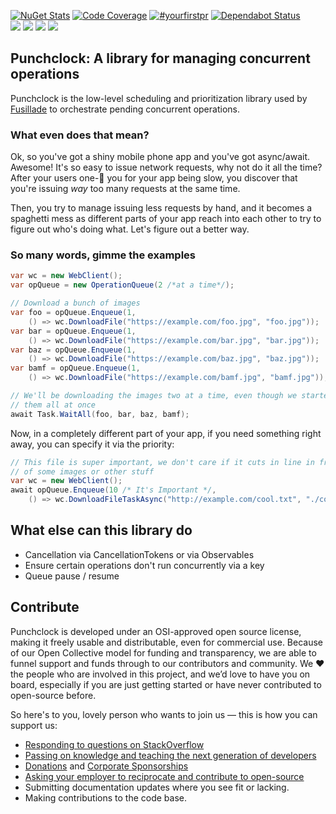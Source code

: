 [![NuGet Stats](https://img.shields.io/nuget/v/punchclock.svg)](https://www.nuget.org/packages/punchclock) <!-- [![Build Status](https://dev.azure.com/dotnet/ReactiveUI/_apis/build/status/ReactiveUI-CI)](https://dev.azure.com/dotnet/ReactiveUI/_build/latest?definitionId=11)-->
 [![Code Coverage](https://codecov.io/gh/reactiveui/punchclock/branch/master/graph/badge.svg)](https://codecov.io/gh/reactiveui/punchclock) [![#yourfirstpr](https://img.shields.io/badge/first--timers--only-friendly-blue.svg)](https://reactiveui.net/contribute) 
[![Dependabot Status](https://api.dependabot.com/badges/status?host=github&repo=reactiveui/punchclock)](https://dependabot.com)
<br>
<a href="https://www.nuget.org/packages/punchclock"><img src="https://img.shields.io/nuget/dt/punchclock.svg"></a>
<a href="#backers"><img src="https://opencollective.com/reactiveui/backers/badge.svg"></a>
<a href="#sponsors"><img src="https://opencollective.com/reactiveui/sponsors/badge.svg"></a>
<a href="https://reactiveui.net/slack"><img src="https://img.shields.io/badge/chat-slack-blue.svg"></a>

## Punchclock: A library for managing concurrent operations

Punchclock is the low-level scheduling and prioritization library used by
[Fusillade](https://github.com/paulcbetts/fusillade) to orchestrate pending
concurrent operations.

### What even does that mean?

Ok, so you've got a shiny mobile phone app and you've got async/await.
Awesome! It's so easy to issue network requests, why not do it all the time?
After your users one-:star2: you for your app being slow, you discover that
you're issuing *way* too many requests at the same time. 

Then, you try to manage issuing less requests by hand, and it becomes a
spaghetti mess as different parts of your app reach into each other to try to
figure out who's doing what. Let's figure out a better way.

### So many words, gimme the examples

```cs
var wc = new WebClient();
var opQueue = new OperationQueue(2 /*at a time*/);

// Download a bunch of images
var foo = opQueue.Enqueue(1, 
    () => wc.DownloadFile("https://example.com/foo.jpg", "foo.jpg"));
var bar = opQueue.Enqueue(1, 
    () => wc.DownloadFile("https://example.com/bar.jpg", "bar.jpg"));
var baz = opQueue.Enqueue(1, 
    () => wc.DownloadFile("https://example.com/baz.jpg", "baz.jpg"));
var bamf = opQueue.Enqueue(1, 
    () => wc.DownloadFile("https://example.com/bamf.jpg", "bamf.jpg"));

// We'll be downloading the images two at a time, even though we started 
// them all at once
await Task.WaitAll(foo, bar, baz, bamf);
```

Now, in a completely different part of your app, if you need something right
away, you can specify it via the priority:

```cs
// This file is super important, we don't care if it cuts in line in front
// of some images or other stuff
var wc = new WebClient();
await opQueue.Enqueue(10 /* It's Important */, 
    () => wc.DownloadFileTaskAsync("http://example.com/cool.txt", "./cool.txt"));
```

## What else can this library do

* Cancellation via CancellationTokens or via Observables
* Ensure certain operations don't run concurrently via a key
* Queue pause / resume

## Contribute

Punchclock is developed under an OSI-approved open source license, making it freely usable and distributable, even for commercial use. Because of our Open Collective model for funding and transparency, we are able to funnel support and funds through to our contributors and community. We ❤ the people who are involved in this project, and we’d love to have you on board, especially if you are just getting started or have never contributed to open-source before.

So here's to you, lovely person who wants to join us — this is how you can support us:

* [Responding to questions on StackOverflow](https://stackoverflow.com/questions/tagged/punchclock)
* [Passing on knowledge and teaching the next generation of developers](http://ericsink.com/entries/dont_use_rxui.html)
* [Donations](https://reactiveui.net/donate) and [Corporate Sponsorships](https://reactiveui.net/sponsorship)
* [Asking your employer to reciprocate and contribute to open-source](https://github.com/github/balanced-employee-ip-agreement)
* Submitting documentation updates where you see fit or lacking.
* Making contributions to the code base.